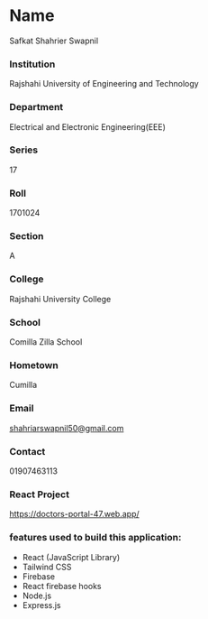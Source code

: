 # Name
Safkat Shahrier Swapnil
### Institution
Rajshahi University of Engineering and Technology
### Department
Electrical and Electronic Engineering(EEE)
### Series
17
### Roll
1701024
### Section
A
### College
Rajshahi University College
### School
Comilla Zilla School
### Hometown
Cumilla
### Email
shahriarswapnil50@gmail.com
### Contact
01907463113
### React Project
https://doctors-portal-47.web.app/
### features used to build this application:
* React (JavaScript Library)
* Tailwind CSS
* Firebase 
* React firebase hooks
* Node.js
* Express.js
